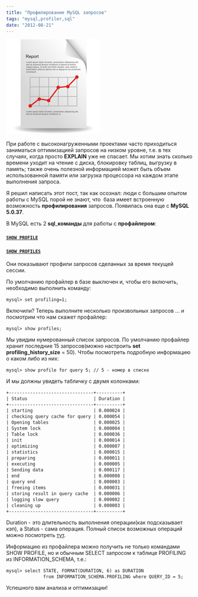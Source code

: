```yaml
---
title: "Профилирование MySQL запросов"
tags: "mysql,profiler,sql"
date: "2012-08-21"
---
```


![profiler](images/1345539506_report.png "profiler")

При работе с высоконагруженными проектами часто приходиться заниматься оптимизацией запросов на низком уровне, т.е. в тех случаях, когда просто **EXPLAIN** уже не спасает. Мы хотим знать сколько времени уходит на чтение с диска, блокировку таблиц, выгрузку в память; также очень полезной информацией может быть объем использованной памяти или загрузка процессора на каждом этапе выполнения запроса.

Я решил написать этот пост, так как осознал: люди с большим опытом работы с MySQL порой не знают, что  база имеет встроенную возможность **профилирования** запросов. Появилась она еще с **MySQL 5.0.37**.

В MySQL есть 2 **sql**_**команды** для работы с **профайлером**:

#### [`SHOW PROFILE`](https://dev.mysql.com/doc/refman/5.0/en/show-profile.html)

#### [`SHOW PROFILES`](https://dev.mysql.com/doc/refman/5.0/en/show-profiles.html)

Они показывают профили запросов сделанных за время текущей сессии.

По умолчанию профайлер в базе выключен и, чтобы его включить, необходимо выполнить команду:

```
mysql> set profiling=1;
```

Включили? Теперь выполните несколько произвольных запросов ... и посмотрим что нам скажет профайлер:

```
mysql> show profiles;
```

Мы увидим нумерованный список запросов. По умолчанию профайлер хранит последние 15 запросов(можно настроить **set profiling_history_size** = 50). Чтобы посмотреть подробную информацию о каком либо из них:

```
mysql> show profile for query 5; // 5 - номер в списке
```

И мы должны увидеть табличку с двумя колонками:

```
+--------------------------------+----------+
| Status                         | Duration |
+--------------------------------+----------+
| starting                       | 0.000024 |
| checking query cache for query | 0.000054 |
| Opening tables                 | 0.000025 |
| System lock                    | 0.000004 |
| Table lock                     | 0.000036 |
| init                           | 0.000014 |
| optimizing                     | 0.000007 |
| statistics                     | 0.000015 |
| preparing                      | 0.000011 |
| executing                      | 0.000005 |
| Sending data                   | 0.000117 |
| end                            | 0.000008 |
| query end                      | 0.000003 |
| freeing items                  | 0.000031 |
| storing result in query cache  | 0.000006 |
| logging slow query             | 0.000002 |
| cleaning up                    | 0.000003 |
+--------------------------------+----------+
```

Duration - это длительность выполнения операции(как подсказывает кэп), а Status - сама операция. Полный список возможных операций можно посмотреть [тут](https://dev.mysql.com/doc/refman/5.0/en/general-thread-states.html).

Информацию из профайлера можно получить не только командами SHOW PROFILE, но и обычным SELECT запросом к таблице PROFILING из INFORMATION_SCHEMA, т.е.:

```
mysql> select STATE, FORMAT(DURATION, 6) as DURATION 
              from INFORMATION_SCHEMA.PROFILING where QUERY_ID = 5;
```

Успешного вам анализа и оптимизации!
